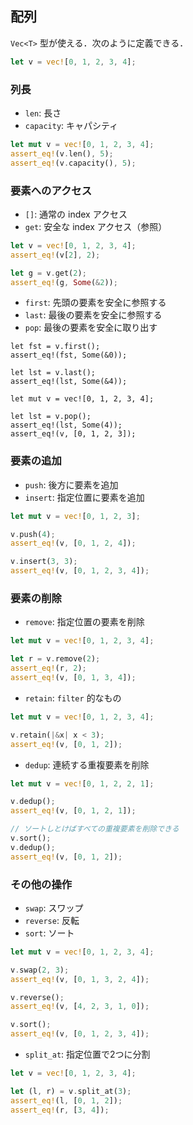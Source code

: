 ## 配列

`Vec<T>` 型が使える．次のように定義できる．

```rust
let v = vec![0, 1, 2, 3, 4];
```

### 列長

- `len`: 長さ
- `capacity`: キャパシティ

```rust
let mut v = vec![0, 1, 2, 3, 4];
assert_eq!(v.len(), 5);
assert_eq!(v.capacity(), 5);
```

### 要素へのアクセス

- `[]`: 通常の index アクセス
- `get`: 安全な index アクセス（参照）

```rust
let v = vec![0, 1, 2, 3, 4];
assert_eq!(v[2], 2);

let g = v.get(2);
assert_eq!(g, Some(&2));
```

- `first`: 先頭の要素を安全に参照する
- `last`: 最後の要素を安全に参照する
- `pop`: 最後の要素を安全に取り出す

```
let fst = v.first();
assert_eq!(fst, Some(&0));

let lst = v.last();
assert_eq!(lst, Some(&4));

let mut v = vec![0, 1, 2, 3, 4];

let lst = v.pop();
assert_eq!(lst, Some(4));
assert_eq!(v, [0, 1, 2, 3]);
```

### 要素の追加

- `push`: 後方に要素を追加
- `insert`: 指定位置に要素を追加

```rust
let mut v = vec![0, 1, 2, 3];

v.push(4);
assert_eq!(v, [0, 1, 2, 4]);

v.insert(3, 3);
assert_eq!(v, [0, 1, 2, 3, 4]);
```

### 要素の削除

- `remove`: 指定位置の要素を削除

```rust
let mut v = vec![0, 1, 2, 3, 4];

let r = v.remove(2);
assert_eq!(r, 2);
assert_eq!(v, [0, 1, 3, 4]);
```

- `retain`: `filter` 的なもの

```rust
let mut v = vec![0, 1, 2, 3, 4];

v.retain(|&x| x < 3);
assert_eq!(v, [0, 1, 2]);
```

- `dedup`: 連続する重複要素を削除

```rust
let mut v = vec![0, 1, 2, 2, 1];

v.dedup();
assert_eq!(v, [0, 1, 2, 1]);

// ソートしとけばすべての重複要素を削除できる
v.sort();
v.dedup();
assert_eq!(v, [0, 1, 2]);
```

### その他の操作

- `swap`: スワップ
- `reverse`: 反転
- `sort`: ソート

```rust
let mut v = vec![0, 1, 2, 3, 4];

v.swap(2, 3);
assert_eq!(v, [0, 1, 3, 2, 4]);

v.reverse();
assert_eq!(v, [4, 2, 3, 1, 0]);

v.sort();
assert_eq!(v, [0, 1, 2, 3, 4]);
```

- `split_at`: 指定位置で2つに分割

```rust
let v = vec![0, 1, 2, 3, 4];

let (l, r) = v.split_at(3);
assert_eq!(l, [0, 1, 2]);
assert_eq!(r, [3, 4]);
```